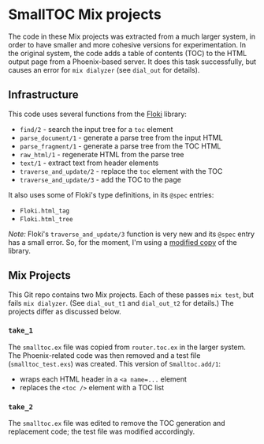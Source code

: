# SmallTOC Mix projects

The code in these Mix projects was extracted from a much larger system,
in order to have smaller and more cohesive versions for experimentation.
In the original system, the code adds a table of contents (TOC)
to the HTML output page from a Phoenix-based server.
It does this task successfully, but causes an error for `mix dialyzer`
(see `dial_out` for details).

## Infrastructure

This code uses several functions from the
[Floki](https://hexdocs.pm/floki/Floki.html) library:

- `find/2`                - search the input tree for a `toc` element
- `parse_document/1`      - generate a parse tree from the input HTML
- `parse_fragment/1`      - generate a parse tree from the TOC HTML
- `raw_html/1`            - regenerate HTML from the parse tree
- `text/1`                - extract text from header elements
- `traverse_and_update/2` - replace the `toc` element with the TOC
- `traverse_and_update/3` - add the TOC to the page

It also uses some of Floki's type definitions, in its `@spec` entries:

- `Floki.html_tag`
- `Floki.html_tree`

*Note:*
Floki's `traverse_and_update/3` function is very new
and its `@spec` entry has a small error.
So, for the moment,
I'm using a [modified copy](https://github.com/RichMorin/floki) of the library.

## Mix Projects

This Git repo contains two Mix projects.
Each of these passes `mix test`, but fails `mix dialyzer`.
(See `dial_out_t1` and `dial_out_t2` for details.)
The projects differ as discussed below.

### `take_1`

The `smalltoc.ex` file was copied from `router.toc.ex` in the larger system.
The Phoenix-related code was then removed
and a test file (`smalltoc_test.exs`) was created.
This version of `Smalltoc.add/1`:

- wraps each HTML header in a `<a name=...` element
- replaces the `<toc />` element with a TOC list

### `take_2`

The `smalltoc.ex` file was edited
to remove the TOC generation and replacement code;
the test file was modified accordingly.
